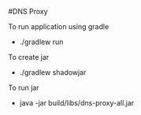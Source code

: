 #DNS Proxy

To run application using gradle
  - ./gradlew run

To create jar
  - ./gradlew shadowjar

To run jar
  - java -jar build/libs/dns-proxy-all.jar
